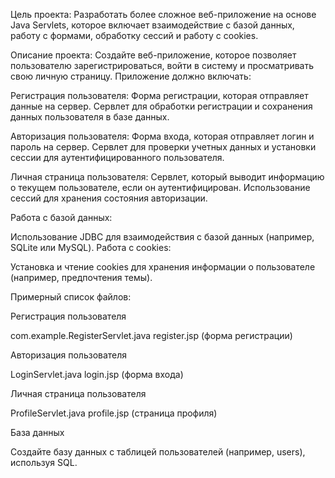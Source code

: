 Цель проекта:
Разработать более сложное веб-приложение на основе Java Servlets, которое включает взаимодействие с базой данных, работу с формами, обработку сессий и работу с cookies.

Описание проекта:
Создайте веб-приложение, которое позволяет пользователю зарегистрироваться, войти в систему и просматривать свою личную страницу. Приложение должно включать:

Регистрация пользователя:
Форма регистрации, которая отправляет данные на сервер.
Сервлет для обработки регистрации и сохранения данных пользователя в базе данных.

Авторизация пользователя:
Форма входа, которая отправляет логин и пароль на сервер.
Сервлет для проверки учетных данных и установки сессии для аутентифицированного пользователя.

Личная страница пользователя:
Сервлет, который выводит информацию о текущем пользователе, если он аутентифицирован.
Использование сессий для хранения состояния авторизации.

Работа с базой данных:

Использование JDBC для взаимодействия с базой данных (например, SQLite или MySQL).
Работа с cookies:

Установка и чтение cookies для хранения информации о пользователе (например, предпочтения темы).

Примерный список файлов:

Регистрация пользователя

com.example.RegisterServlet.java
register.jsp (форма регистрации)

Авторизация пользователя

LoginServlet.java
login.jsp (форма входа)

Личная страница пользователя

ProfileServlet.java
profile.jsp (страница профиля)

База данных

Создайте базу данных с таблицей пользователей (например, users), используя SQL.